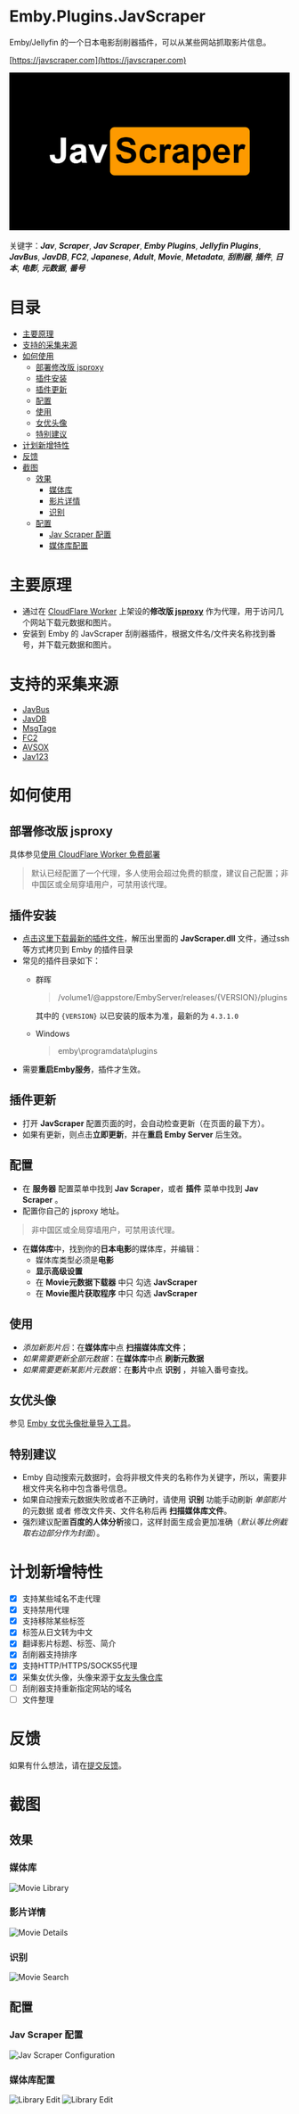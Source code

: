 # Emby.Plugins.JavScraper
Emby/Jellyfin 的一个日本电影刮削器插件，可以从某些网站抓取影片信息。

[https://javscraper.com](https://javscraper.com)

![Jav Scraper Logo](./Emby.Plugins.JavScraper/thumb.png)

关键字：**_Jav_**, **_Scraper_**, **_Jav Scraper_**, **_Emby Plugins_**, **_Jellyfin Plugins_**, **_JavBus_**, **_JavDB_**, **_FC2_**, **_Japanese_**, **_Adult_**, **_Movie_**, **_Metadata_**, **_刮削器_**, **_插件_**, **_日本_**, **_电影_**, **_元数据_**, **_番号_**

# 目录
- [主要原理](#主要原理)
- [支持的采集来源](#支持的采集来源)
- [如何使用](#如何使用)
  * [部署修改版 jsproxy](#部署修改版-jsproxy)
  * [插件安装](#插件安装)
  * [插件更新](#插件更新)
  * [配置](#配置)
  * [使用](#使用)
  * [女优头像](#女优头像)
  * [特别建议](#特别建议)
- [计划新增特性](#计划新增特性)
- [反馈](#反馈)
- [截图](#截图)
  * [效果](#效果)
    + [媒体库](#媒体库)
    + [影片详情](#影片详情)
    + [识别](#识别)
  * [配置](#配置)
    + [Jav Scraper 配置](#jav-scraper-配置)
    + [媒体库配置](#媒体库配置)

# 主要原理
- 通过在 [CloudFlare Worker](https://workers.cloudflare.com) 上架设的**修改版 [jsproxy](https://github.com/EtherDream/jsproxy)** 作为代理，用于访问几个网站下载元数据和图片。
- 安装到 Emby 的 JavScraper 刮削器插件，根据文件名/文件夹名称找到番号，并下载元数据和图片。

# 支持的采集来源
- [JavBus](https://www.javbus.com/)
- [JavDB](https://javdb.com/)
- [MsgTage](https://www.mgstage.com/)
- [FC2](https://fc2club.com/)
- [AVSOX](https://avsox.host/)
- [Jav123](https://www.jav321.com/)

# 如何使用

## 部署修改版 jsproxy
具体参见[使用 CloudFlare Worker 免费部署](cf-worker/README.md)
> 默认已经配置了一个代理，多人使用会超过免费的额度，建议自己配置；非中国区或全局穿墙用户，可禁用该代理。

## 插件安装
- [点击这里下载最新的插件文件](https://github.com/JavScraper/Emby.Plugins.JavScraper/releases)，解压出里面的 **JavScraper.dll** 文件，通过ssh等方式拷贝到 Emby 的插件目录
- 常见的插件目录如下：
  - 群晖
    > /volume1/@appstore/EmbyServer/releases/\{VERSION}/plugins

    其中的 `{VERSION}` 以已安装的版本为准，最新的为 `4.3.1.0`
  - Windows
    > emby\programdata\plugins
- 需要**重启Emby服务**，插件才生效。

## 插件更新
- 打开 **JavScraper** 配置页面的时，会自动检查更新（在页面的最下方）。
- 如果有更新，则点击**立即更新**，并在**重启 Emby Server** 后生效。

## 配置
- 在 **服务器** 配置菜单中找到 **Jav Scraper**，或者 **插件** 菜单中找到 **Jav Scraper** 。
- 配置你自己的 jsproxy 地址。
> 非中国区或全局穿墙用户，可禁用该代理。
- 在**媒体库**中，找到你的**日本电影**的媒体库，并编辑：
    - 媒体库类型必须是**电影** 
    - **显示高级设置**
    - 在 **Movie元数据下载器** 中只 勾选 **JavScraper**
    - 在 **Movie图片获取程序** 中只 勾选 **JavScraper**

## 使用
- _添加新影片后_：在**媒体库**中点 **扫描媒体库文件**；
- _如果需要更新全部元数据_：在**媒体库**中点 **刷新元数据** 
- _如果需要更新某影片元数据_：在**影片**中点 **识别** ，并输入番号查找。

## 女优头像

参见 [Emby 女优头像批量导入工具](Emby.Actress/README.md)。


## 特别建议
- Emby 自动搜索元数据时，会将非根文件夹的名称作为关键字，所以，需要非根文件夹名称中包含番号信息。
- 如果自动搜索元数据失败或者不正确时，请使用 **识别** 功能手动刷新 _单部影片_ 的元数据 或者 修改文件夹、文件名称后再 **扫描媒体库文件**。
- 强烈建议配置**百度的人体分析**接口，这样封面生成会更加准确（_默认等比例截取右边部分作为封面_）。

# 计划新增特性
- [x] 支持某些域名不走代理
- [x] 支持禁用代理
- [x] 支持移除某些标签
- [x] 标签从日文转为中文
- [x] 翻译影片标题、标签、简介
- [x] 刮削器支持排序
- [x] 支持HTTP/HTTPS/SOCKS5代理
- [x] 采集女优头像，头像来源于[女友头像仓库](https://github.com/xinxin8816/gfriends)
- [ ] 刮削器支持重新指定网站的域名
- [ ] 文件整理

# 反馈
如果有什么想法，请在[提交反馈](https://github.com/JavScraper/Emby.Plugins.JavScraper/issues)。


# 截图

## 效果

### 媒体库
![Movie Library](https://javscraper.com/Emby.Plugins/Screenshots/Screenshot02.png)

### 影片详情
![Movie Details](https://javscraper.com/Emby.Plugins/Screenshots/Screenshot03.png)

### 识别
![Movie Search](https://javscraper.com/Emby.Plugins/Screenshots/Screenshot04.png)

## 配置
### Jav Scraper 配置 
![Jav Scraper Configuration](https://javscraper.com/Emby.Plugins/Screenshots/Screenshot01.png)

### 媒体库配置

![Library Edit](https://javscraper.com/Emby.Plugins/Screenshots/LibraryEdit01.png)
![Library Edit](https://javscraper.com/Emby.Plugins/Screenshots/LibraryEdit02.png)
